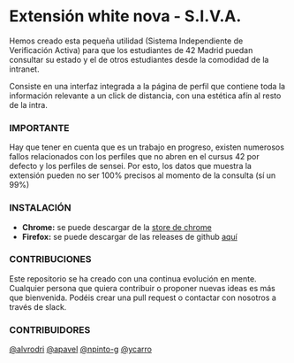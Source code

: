 # Extensión white nova - S.I.V.A.

Hemos creado esta pequeña utilidad (Sistema Independiente de Verificación Activa) para que los estudiantes de 42 Madrid puedan consultar su estado y el de otros estudiantes desde la comodidad de la intranet.

Consiste en una interfaz integrada a la página de perfil que contiene toda la información relevante a un click de distancia, con una estética afín al resto de la intra.

### IMPORTANTE

Hay que tener en cuenta que es un trabajo en progreso, existen numerosos fallos relacionados con los perfiles que no abren en el cursus 42 por defecto y los perfiles de sensei. Por esto, los datos que muestra la extensión pueden no ser 100% precisos al momento de la consulta (sí un 99%)

### INSTALACIÓN

- **Chrome:** se puede descargar de la [store de chrome](https://chrome.google.com/webstore/detail/intra42nova/fnehnflgpiaemngoknikolkcgcigabhc)
- **Firefox:** se puede descargar de las releases de github [aquí](https://github.com/Bidijoe45/white-nova-extension/releases/download/1.0.0/intra42whitenova-1.0.xpi)


### CONTRIBUCIONES

Este repositorio se ha creado con una continua evolución en mente. Cualquier persona que quiera contribuir o proponer nuevas ideas es más que bienvenida. Podéis crear una pull request o contactar con nosotros a través de slack.

### CONTRIBUIDORES

[@alvrodri](https://github.com/alvrodri)
[@apavel](https://github.com/Bidijoe45)
[@npinto-g](https://github.com/bororama)
[@ycarro](https://github.com/m00nbyt3)
